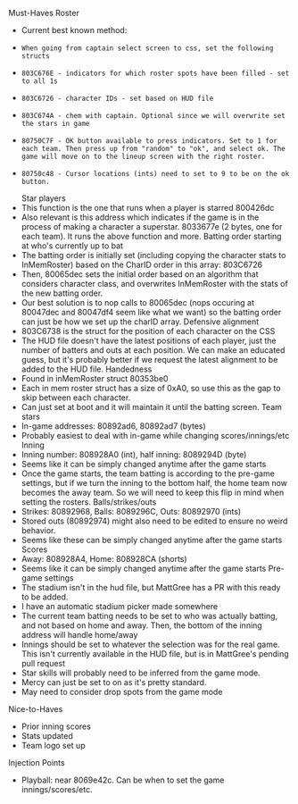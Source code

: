 Must-Haves
 Roster
-   Current best known method:
-     When going from captain select screen to css, set the following structs
-     803C676E - indicators for which roster spots have been filled - set to all 1s
-     803C6726 - character IDs - set based on HUD file
-     803C674A - chem with captain. Optional since we will overwrite set the stars in game
-     80750C7F - OK button available to press indicators. Set to 1 for each team. Then press up from "random" to "ok", and select ok. The game will move on to the lineup screen with the right roster.
-     80750c48 - Cursor locations (ints) need to set to 9 to be on the ok button.
  Star players
-   This function is the one that runs when a player is starred 800426dc
-   Also relevant is this address which indicates if the game is in the process of making a character a superstar. 8033677e (2 bytes, one for each team). It runs the above function and more.
  Batting order starting at who's currently up to bat
-   The batting order is initially set (including copying the character stats to InMemRoster) based on the CharID order in this array: 803C6726
-   Then, 80065dec sets the initial order based on an algorithm that considers character class, and overwrites InMemRoster with the stats of the new batting order.
-   Our best solution is to nop calls to 80065dec (nops occuring at 80047dec and 80047df4  seem like what we want) so the batting order can just be how we set up the charID array.
  Defensive alignment
-   803C6738 is the struct for the position of each character on the CSS
-   The HUD file doesn't have the latest positions of each player, just the number of batters and outs at each position. We can make an educated guess, but it's probably better if we request the latest alignment to be added to the HUD file.
   Handedness
-   Found in inMemRoster struct 80353be0
-   Each in mem roster struct has a size of 0xA0, so use this as the gap to skip between each character.
-   Can just set at boot and it will maintain it until the batting screen.
  Team stars
-   In-game addresses: 80892ad6, 80892ad7 (bytes)
-   Probably easiest to deal with in-game while changing scores/innings/etc
 Inning
-   Inning number: 808928A0 (int), half inning: 8089294D (byte)
-   Seems like it can be simply changed anytime after the game starts
-   Once the game starts, the team batting is according to the pre-game settings, but if we turn the inning to the bottom half, the home team now becomes the away team. So we will need to keep this flip in mind when setting the rosters.
 Balls/strikes/outs
-   Strikes: 80892968, Balls: 8089296C, Outs: 80892970 (ints)
-   Stored outs (80892974) might also need to be edited to ensure no weird behavior.
-   Seems like these can be simply changed anytime after the game starts
 Scores
-   Away: 808928A4, Home: 808928CA (shorts)
-   Seems like it can be simply changed anytime after the game starts
Pre-game settings
-  The stadium isn't in the hud file, but MattGree has a PR with this ready to be added.
-    I have an automatic stadium picker made somewhere
-  The current team batting needs to be set to who was actually batting, and not based on home and away. Then, the bottom of the inning address will handle home/away
- Innings should be set to whatever the selection was for the real game. This isn't currently available in the HUD file, but is in MattGree's pending pull request
- Star skills will probably need to be inferred from the game mode.
- Mercy can just be set to on as it's pretty standard.
- May need to consider drop spots from the game mode

Nice-to-Haves
- Prior inning scores
- Stats updated
- Team logo set up


Injection Points
- Playball: near 8069e42c. Can be when to set the game innings/scores/etc.
